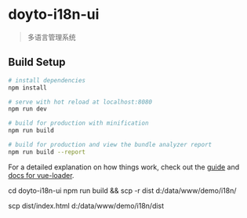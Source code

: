 # doyto-i18n-ui

> 多语言管理系统

## Build Setup

``` bash
# install dependencies
npm install

# serve with hot reload at localhost:8080
npm run dev

# build for production with minification
npm run build

# build for production and view the bundle analyzer report
npm run build --report
```

For a detailed explanation on how things work, check out the [guide](http://vuejs-templates.github.io/webpack/) and [docs for vue-loader](http://vuejs.github.io/vue-loader).


cd doyto-i18n-ui
npm run build && scp -r dist d:/data/www/demo/i18n/

scp dist/index.html d:/data/www/demo/i18n/dist
